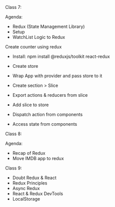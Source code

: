 Class 7:

Agenda:

- Redux (State Management Library)
- Setup
- WatchList Logic to Redux


Create counter using redux


- Install: npm install @reduxjs/toolkit react-redux

- Create store
- Wrap App with provider and pass store to it
- Create section > Slice
- Export actions & reducers from slice
- Add slice to store
- Dispatch action from components
- Access state from components 




Class 8:

Agenda:
- Recap of Redux
- Move IMDB app to redux


Class 9:

- Doubt Redux & React
- Redux Principles
- Async Redux
- React & Redux DevTools
- LocalStorage


